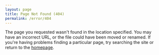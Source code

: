 ```yaml
---
layout: page
title: Page Not Found (404)
permalink: /error/404
---
```

The page you requested wasn't found in the location specified. You may have an incorrect URL, or the file could have been moved or renamed. If you're having problems finding a particular page, try searching the site or return to the [homepage](/).
